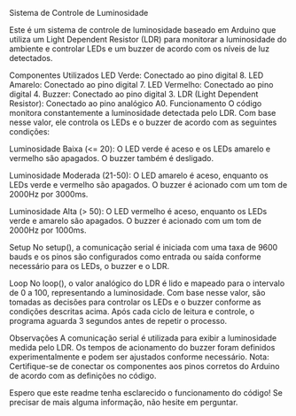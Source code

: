 Sistema de Controle de Luminosidade

Este é um sistema de controle de luminosidade baseado em Arduino que utiliza um Light Dependent Resistor (LDR) para monitorar a luminosidade do ambiente e controlar LEDs e um buzzer de acordo com os níveis de luz detectados.

Componentes Utilizados
LED Verde: Conectado ao pino digital 8.
LED Amarelo: Conectado ao pino digital 7.
LED Vermelho: Conectado ao pino digital 4.
Buzzer: Conectado ao pino digital 3.
LDR (Light Dependent Resistor): Conectado ao pino analógico A0.
Funcionamento
O código monitora constantemente a luminosidade detectada pelo LDR. Com base nesse valor, ele controla os LEDs e o buzzer de acordo com as seguintes condições:

Luminosidade Baixa (<= 20): O LED verde é aceso e os LEDs amarelo e vermelho são apagados. O buzzer também é desligado.

Luminosidade Moderada (21-50): O LED amarelo é aceso, enquanto os LEDs verde e vermelho são apagados. O buzzer é acionado com um tom de 2000Hz por 3000ms.

Luminosidade Alta (> 50): O LED vermelho é aceso, enquanto os LEDs verde e amarelo são apagados. O buzzer é acionado com um tom de 2000Hz por 1000ms.

Setup
No setup(), a comunicação serial é iniciada com uma taxa de 9600 bauds e os pinos são configurados como entrada ou saída conforme necessário para os LEDs, o buzzer e o LDR.

Loop
No loop(), o valor analógico do LDR é lido e mapeado para o intervalo de 0 a 100, representando a luminosidade. Com base nesse valor, são tomadas as decisões para controlar os LEDs e o buzzer conforme as condições descritas acima. Após cada ciclo de leitura e controle, o programa aguarda 3 segundos antes de repetir o processo.

Observações
A comunicação serial é utilizada para exibir a luminosidade medida pelo LDR.
Os tempos de acionamento do buzzer foram definidos experimentalmente e podem ser ajustados conforme necessário.
Nota: Certifique-se de conectar os componentes aos pinos corretos do Arduino de acordo com as definições no código.

Espero que este readme tenha esclarecido o funcionamento do código! Se precisar de mais alguma informação, não hesite em perguntar.



